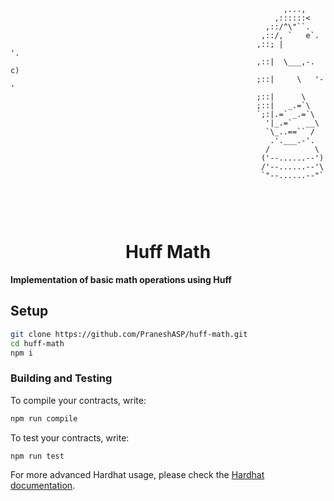 ```
                                                             ,...,
                                                           ,::::::<
                                                         ,::/^\"``.
                                                        ,::/, `   e`.
                                                       ,::; |        '.
                                                       ,::|  \___,-.  c)
                                                       ;::|     \   '-'
                                                       ;::|      \
                                                       ;::|   _.=`\
                                                       `;:|.=` _.=`\
                                                         '|_.=`   __\
                                                         `\_..==`` /
                                                          .'.___.-'.
                                                         /          \
                                                        ('--......--')
                                                        /'--......--'\
                                                        `"--......--"`



```

<br>
<h1 align="center"> Huff Math </h1>

**Implementation of basic math operations using Huff**

## Setup

```sh
git clone https://github.com/PraneshASP/huff-math.git
cd huff-math
npm i
```

### Building and Testing

To compile your contracts, write:

```sh
npm run compile
```

To test your contracts, write:

```sh
npm run test
```

For more advanced Hardhat usage, please check the [Hardhat documentation](https://hardhat.org/getting-started/).
